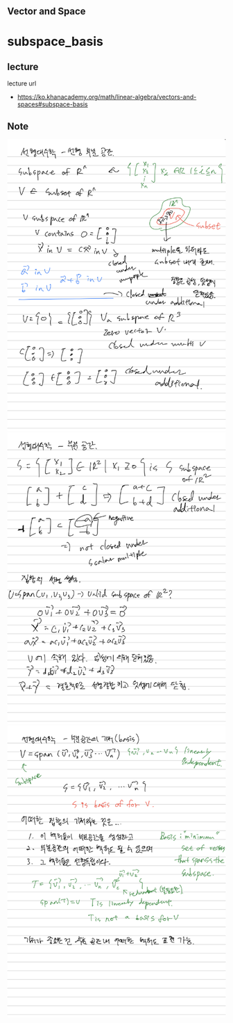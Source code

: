 Vector and Space
----------------

# subspace_basis

## lecture
lecture url
- https://ko.khanacademy.org/math/linear-algebra/vectors-and-spaces#subspace-basis


## Note

![alt text](subspace_basis_1.jpg)
![alt text](subspace_basis_2.jpg)
![alt text](subspace_basis_3.jpg)
